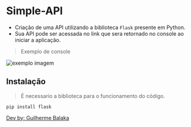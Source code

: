 # Simple-API

- Criação de uma API utilizando a biblioteca `Flask` presente em Python.
- Sua API pode ser acessada no link que sera retornado no console ao iniciar a aplicação. 
> Exemplo de console
<img src="https://media.discordapp.net/attachments/799515684278632468/894582740173869066/Captura_de_tela_2021-10-04_105103_LI.jpg" alt="exemplo imagem">

## Instalação
> É necessario a biblioteca para o funcionamento do código.
```
pip install flask
```

[Dev by: Guilherme Balaka](https://github.com/BalakaDEV)<br>
